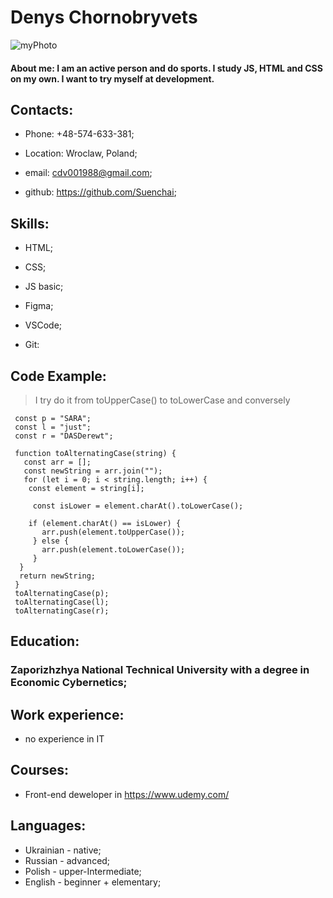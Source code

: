# Denys Chornobryvets

![myPhoto](https://avatars.githubusercontent.com/u/131400556?s=96&v=4)

#### About me: I am an active person and do sports. I study JS, HTML and CSS on my own. I want to try myself at development.

## Contacts:

- Phone: +48-574-633-381;

- Location: Wroclaw, Poland;

- email: cdv001988@gmail.com;

- github: https://github.com/Suenchai;

## Skills:

- HTML;

- CSS;

- JS basic;

- Figma;

- VSCode;

- Git:

## Code Example:

> I try do it from toUpperCase() to toLowerCase and conversely

```
 const p = "SARA";
 const l = "just";
 const r = "DASDerewt";

 function toAlternatingCase(string) {
   const arr = [];
   const newString = arr.join("");
   for (let i = 0; i < string.length; i++) {
    const element = string[i];

     const isLower = element.charAt().toLowerCase();

    if (element.charAt() == isLower) {
       arr.push(element.toUpperCase());
     } else {
       arr.push(element.toLowerCase());
     }
  }
  return newString;
 }
 toAlternatingCase(p);
 toAlternatingCase(l);
 toAlternatingCase(r);
```

## Education:

### Zaporizhzhya National Technical University with a degree in Economic Cybernetics;

## Work experience:

- no experience in IT

## Courses:

- Front-end deweloper in https://www.udemy.com/

## Languages:

- Ukrainian - native;
- Russian - advanced;
- Polish - upper-Intermediate;
- English - beginner + elementary;


